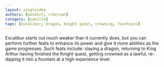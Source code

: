 ```yaml
---
layout: singleidea
authors: [aosdict, rikersan]
category: [vanilla]
tags: [excalibur, dragon, knight quest, crowning, fountains]
---
```

Excalibur starts out much weaker than it currently does, but you can perform further feats to enhance its power and give it more abilities as the game progresses. Such feats include: slaying a dragon, returning to King Arthur having finished the Knight quest, getting crowned as a lawful, re-dipping it into a fountain at a high experience level.
